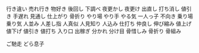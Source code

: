 
行き違い
売れ行き
物好き
後回し
下調べ
夜更かし
夜更け
出直し
打ち消し
値引き
手遅れ
見通し
仕上がり
骨折り
やり場
やり手
やる気
一人っ子
不向き
乗り場
乗り気
人並み
人差し指
人真似
人見知り
人込み
仕打ち
仲良し
伸び縮み
値上げ
値下げ
値引き
値打ち
入り口
出稼ぎ
分かれ
分け目
骨惜しみ
骨折り
骨組み

ご馳走
どら息子
